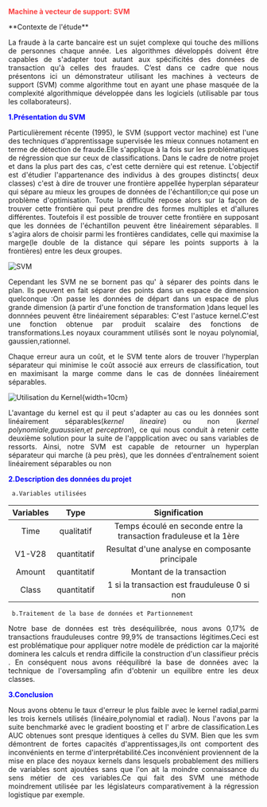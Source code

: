 
<span style="color: #fb4141">**Machine à vecteur de support: SVM**</span> 
 
 <div style="text-align: justify">  **Contexte de l'étude**
  
   La fraude à la carte bancaire est un sujet complexe qui touche des millions de personnes chaque année. Les algorithmes développés doivent être capables de s'adapter tout autant aux spécificités des données de transaction qu'à celles des fraudes. C’est dans ce cadre que nous présentons ici un démonstrateur utilisant les machines à vecteurs de support (SVM) comme algorithme tout en ayant une phase masquée de la complexité algorithmique développée dans les logiciels (utilisable par tous les collaborateurs).


  
 <span style="color:  #0000FF"> **1.Présentation du SVM**</span> 
  
  Particulièrement récente (1995), le SVM (support vector machine) est l'une des techniques d'apprentissage supervisée les mieux connues notament en terme de détection de fraude.Elle s'applique à la fois sur les problématiques de régression que sur ceux de classifications. Dans le cadre de notre projet et dans la plus part des cas, c'est cette dernière qui est retenue.
 L'objectif est d'étudier l'appartenance des individus à des groupes distincts( deux classes) c'est à dire de trouver une frontière appellée hyperplan séparateur qui sépare au mieux les groupes de données de l'échantillon;ce qui pose un problème d'optimisation. Toute la difficulté repose alors sur la façon de trouver cette frontière qui peut prendre des formes multiples et d'allures différentes. 
Toutefois il est possible de trouver cette frontière en supposant que les données de l'échantillon peuvent être linéairement séparables. Il s'agira alors de choisir parmi les frontières candidates, celle qui maximise la marge(le double de la distance qui sépare les points supports à la frontières) entre les deux groupes.


  
  ![SVM](C:/Users/farid/Pictures/svmm.PNG)
  
  
  
Cependant les SVM ne se bornent pas qu' à séparer des points dans le plan. Ils peuvent en fait séparer des points dans un espace de dimension quelconque :On passe les données de départ dans un espace de plus grande dimension (à partir d'une fonction de transformation )dans lequel les donnnées peuvent être linéairement séparables: C'est l'astuce kernel.C'est une fonction obtenue par produit scalaire  des fonctions de transformations.Les noyaux couramment utilisés sont le noyau polynomial, gaussien,rationnel. 

Chaque erreur aura un coût, et le SVM tente alors de trouver l'hyperplan séparateur qui minimise le coût associé aux erreurs de classification, tout en maximisant la marge comme dans le cas de données linéairement séparables.

  
  ![Utilisation du Kernel](C:/Users/farid/Pictures/kernel.PNG){width=10cm}
  

L'avantage du kernel est qu il  peut s'adapter au cas ou les données sont linéairement séparables(*kernel lineaire*) ou non (*kernel  polynomiale,guaussien,et perceptron*), ce qui nous conduit à retenir cette deuxième solution pour la suite de l'appplication  avec ou sans variables de ressorts.
Ainsi, notre SVM est capable de retourner un hyperplan séparateur qui marche (à peu près), que les données d'entraînement soient linéairement séparables ou non


  <span style="color:  #0000FF"> **2.Description des données du projet**</span> 
    
     a.Variables utilisées
     
  | Variables | Type         |         Signification                                                  |
   | :--------:|:------------:|:----------------------------------------------------------------------:|
   | Time      | qualitatif   | Temps écoulé en seconde entre la transaction fraduleuse et la 1ère    |
   | V1-V28    | quantitatif  | Resultat d'une analyse en composante principale                        |
   | Amount    | quantitatif  | Montant de la transaction                                              |
   | Class     | quantitatif  | 1 si la transaction est frauduleuse 0 si non   |
   
   
     b.Traitement de la base de données et Partionnement 
  
Notre base de données est très deséquilibrée, nous avons 0,17% de transactions frauduleuses contre 99,9% de transactions légitimes.Ceci est est problématique pour appliquer notre modèle de prédiction car la majorité dominera les calculs et rendra difficile la construction d'un classifieur précis .
En conséquent nous avons rééquilibré la base de données avec la technique de l'oversampling afin d'obtenir un equilibre entre les deux classes.


   <span style="color:  #0000FF">**3.Conclusion**</span> 

Nous avons obtenu le taux d'erreur le plus faible avec le kernel radial,parmi les trois kernels utilisés (linéaire,polynomial et radial).
Nous l'avons par la suite benchmarké avec le gradient boosting et l' arbre de classification.Les AUC obtenues sont presque identiques à celles du SVM.
Bien que les svm démontrent de fortes capacités d'apprentissages,ils ont comportent des inconvénients en terme d'interprétabilité.Ces inconvénient proviennent de la mise en place des noyaux kernels dans lesquels probablement des milliers de variables sont ajoutées sans que l'on ait la moindre connaissance du sens métier de ces variables.Ce qui fait des SVM une méthode moindrement utilisée par les législateurs comparativement à la régression logistique par exemple.</div>
 
